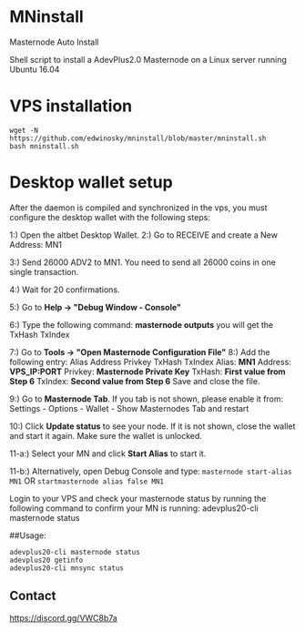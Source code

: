 # MNinstall
Masternode Auto Install

Shell script to install a AdevPlus2.0 Masternode on a Linux server running Ubuntu 16.04

# VPS installation
```
wget -N https://github.com/edwinosky/mninstall/blob/master/mninstall.sh
bash mninstall.sh
```

# Desktop wallet setup
After the daemon is compiled and synchronized in the vps, you must configure the desktop wallet with the following steps:

1:) Open the altbet Desktop Wallet.
2:) Go to RECEIVE and create a New Address: MN1

3:) Send 26000 ADV2 to MN1. You need to send all 26000 coins in one single transaction.

4:) Wait for 20 confirmations.

5:) Go to **Help -> "Debug Window - Console"**

6:) Type the following command: **masternode outputs**
you will get the TxHash TxIndex

7:) Go to **Tools -> "Open Masternode Configuration File"**
8:) Add the following entry:
    Alias Address Privkey TxHash TxIndex
    Alias: **MN1**
    Address: **VPS_IP:PORT**
    Privkey: **Masternode Private Key**
    TxHash: **First value from Step 6**
    TxIndex: **Second value from Step 6**
Save and close the file.

9:) Go to **Masternode Tab**. If you tab is not shown, please enable it from: Settings - Options - Wallet - Show Masternodes Tab and restart

10:) Click **Update status** to see your node. If it is not shown, close the wallet and start it again. Make sure the wallet is unlocked.

11-a:) Select your MN and click **Start Alias** to start it.

11-b:) Alternatively, open Debug Console and type:
       ```
       masternode start-alias MN1
       ```
       OR
       ```
       startmasternode alias false MN1
       ```

Login to your VPS and check your masternode status by running the following command to confirm your MN is running:
adevplus20-cli masternode status


##Usage:
```
adevplus20-cli masternode status
adevplus20 getinfo
adevplus20-cli mnsync status
```

## Contact
https://discord.gg/VWC8b7a
